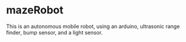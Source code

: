 # mazeRobot

This is an autonomous mobile robot, using an arduino, ultrasonic range finder, bump sensor, and a light sensor. 
